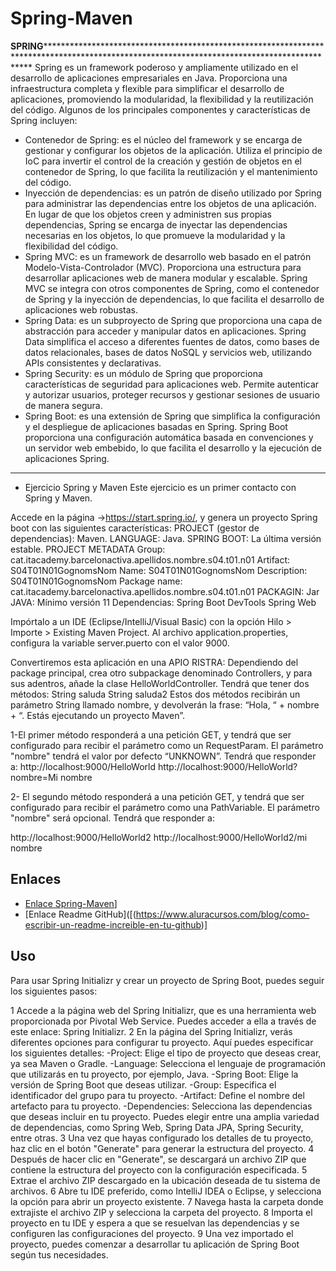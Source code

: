 # Spring-Maven

****SPRING************************************************************************************************************************************************
 Spring es un framework poderoso y ampliamente utilizado en el desarrollo de aplicaciones empresariales en Java. Proporciona una infraestructura completa 
 y flexible para simplificar el desarrollo de aplicaciones, promoviendo la modularidad, la flexibilidad y la reutilización del código.
 Algunos de los principales componentes y características de Spring incluyen:
- Contenedor de Spring: es el núcleo del framework y se encarga de gestionar y configurar los objetos de la aplicación. Utiliza el principio de IoC para 
invertir el control de la creación y gestión de objetos en el contenedor de Spring, lo que facilita la reutilización y el mantenimiento del código.
- Inyección de dependencias: es un patrón de diseño utilizado por Spring para administrar las dependencias entre los objetos de una aplicación. 
En lugar de que los objetos creen y administren sus propias dependencias, Spring se encarga de inyectar las dependencias necesarias en los objetos, lo 
que promueve la modularidad y la flexibilidad del código.
- Spring MVC: es un framework de desarrollo web basado en el patrón Modelo-Vista-Controlador (MVC). Proporciona una estructura para desarrollar aplicaciones
web de manera modular y escalable. Spring MVC se integra con otros componentes de Spring, como el contenedor de Spring y la inyección de dependencias,
lo que facilita el desarrollo de aplicaciones web robustas.
- Spring Data: es un subproyecto de Spring que proporciona una capa de abstracción para acceder y manipular datos en aplicaciones. Spring Data simplifica 
el acceso a diferentes fuentes de datos, como bases de datos relacionales, bases de datos NoSQL y servicios web, utilizando APIs consistentes y declarativas.
- Spring Security: es un módulo de Spring que proporciona características de seguridad para aplicaciones web. Permite autenticar y autorizar usuarios, 
proteger recursos y gestionar sesiones de usuario de manera segura.
- Spring Boot: es una extensión de Spring que simplifica la configuración y el despliegue de aplicaciones basadas en Spring. Spring Boot proporciona una
configuración automática basada en convenciones y un servidor web embebido, lo que facilita el desarrollo y la ejecución de aplicaciones Spring.
************************************************************************************************************************************************************ 

- Ejercicio Spring y Maven
Este ejercicio es un primer contacto con Spring y Maven.

Accede en la página ->https://start.spring.io/, y genera un proyecto Spring boot con las siguientes características:
PROJECT (gestor de dependencias): Maven.
LANGUAGE:                         Java.
SPRING BOOT:                     La última versión estable.
PROJECT METADATA Group:          cat.itacademy.barcelonactiva.apellidos.nombre.s04.t01.n01
Artifact:                        S04T01N01GognomsNom
Name:                            S04T01N01GognomsNom
Description:                     S04T01N01GognomsNom
Package name:                    cat.itacademy.barcelonactiva.apellidos.nombre.s04.t01.n01
PACKAGIN:                        Jar
JAVA:                            Mínimo versión 11
Dependencias:
                                 Spring Boot DevTools
                                 Spring Web

Impórtalo a un IDE (Eclipse/IntelliJ/Visual Basic) con la opción Hilo > Importe > Existing Maven Project.
Al archivo application.properties, configura la variable server.puerto con el valor 9000.

Convertiremos esta aplicación en una APIO RISTRA:
Dependiendo del package principal, crea otro subpackage denominado Controllers, y para sus adentros, añade la clase HelloWorldController.
Tendrá que tener dos métodos:
String saluda
String saluda2
Estos dos métodos recibirán un parámetro String llamado nombre, y devolverán la frase:
“Hola, “ + nombre + “. Estás ejecutando un proyecto Maven”.

1-El primer método responderá a una petición GET, y tendrá que ser configurado para recibir el parámetro como un RequestParam. El parámetro "nombre" tendrá el valor por defecto “UNKNOWN”.
Tendrá que responder a:
http://localhost:9000/HelloWorld
http://localhost:9000/HelloWorld?nombre=Mi nombre

2- El segundo método responderá a una petición GET, y tendrá que ser configurado para recibir el parámetro como una PathVariable. El parámetro "nombre" será opcional.
Tendrá que responder a:

http://localhost:9000/HelloWorld2
http://localhost:9000/HelloWorld2/mi nombre

## Enlaces
   - [Enlace  Spring-Maven]([(https://www.youtube.com/watch?v=2tUHNRp7Auo)pi)]
   - [Enlace Readme GitHub]([(https://www.aluracursos.com/blog/como-escribir-un-readme-increible-en-tu-github)]
       
## Uso

 Para usar Spring Initializr y crear un proyecto de Spring Boot, puedes seguir los siguientes pasos:

1 Accede a la página web del Spring Initializr, que es una herramienta web proporcionada por Pivotal Web Service. Puedes acceder a ella a través de este enlace: Spring Initializr.
2 En la página del Spring Initializr, verás diferentes opciones para configurar tu proyecto. Aquí puedes especificar los siguientes detalles:
  -Project: Elige el tipo de proyecto que deseas crear, ya sea Maven o Gradle.
  -Language: Selecciona el lenguaje de programación que utilizarás en tu proyecto, por ejemplo, Java.
  -Spring Boot: Elige la versión de Spring Boot que deseas utilizar.
  -Group: Especifica el identificador del grupo para tu proyecto.
  -Artifact: Define el nombre del artefacto para tu proyecto.
  -Dependencies: Selecciona las dependencias que deseas incluir en tu proyecto. Puedes elegir entre una amplia variedad de dependencias, como Spring Web, Spring Data JPA, Spring Security, entre otras.
3 Una vez que hayas configurado los detalles de tu proyecto, haz clic en el botón "Generate" para generar la estructura del proyecto.
4 Después de hacer clic en "Generate", se descargará un archivo ZIP que contiene la estructura del proyecto con la configuración especificada.
5 Extrae el archivo ZIP descargado en la ubicación deseada de tu sistema de archivos.
6 Abre tu IDE preferido, como IntelliJ IDEA o Eclipse, y selecciona la opción para abrir un proyecto existente.
7 Navega hasta la carpeta donde extrajiste el archivo ZIP y selecciona la carpeta del proyecto.
8 Importa el proyecto en tu IDE y espera a que se resuelvan las dependencias y se configuren las configuraciones del proyecto.
9 Una vez importado el proyecto, puedes comenzar a desarrollar tu aplicación de Spring Boot según tus necesidades.
